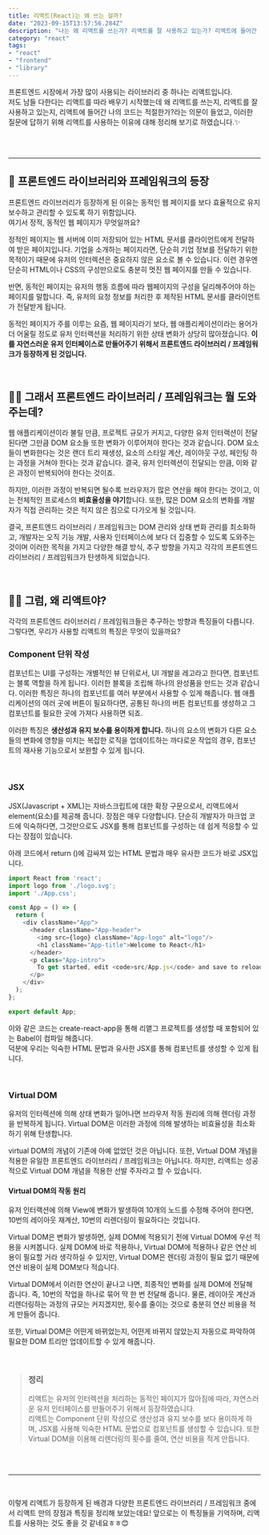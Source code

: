 ```yaml
---
title: 리액트(React)는 왜 쓰는 걸까?
date: "2023-09-15T13:57:56.284Z"
description: "나는 왜 리액트를 쓰는가? 리액트를 잘 사용하고 있는가? 리액트에 들어간 나의 코드는 적절한가?"
category: "react"
tags:
- "react"
- "frontend"
- "library"
---
```


프론트엔드 시장에서 가장 많이 사용되는 라이브러리 중 하나는 리액트입니다.<br/>
저도 남들 다한다는 리액트를 따라 배우기 시작했는데 왜 리액트를 쓰는지, 리액트를 잘 사용하고 있는지, 리액트에 들어간 나의 코드는 적절한가?라는 의문이 들었고, 
이러한 질문에 답하기 위해 리액트를 사용하는 이유에 대해 정리해 보기로 하였습니다.✨

<br/>
<br/>

---

## 🎊 프론트엔드 라이브러리와 프레임워크의 등장

프론트엔드 라이브러리가 등장하게 된 이유는 동적인 웹 페이지를 보다 효율적으로 유지보수하고 관리할 수 있도록 하기 위함입니다.<br/>
여기서 정적, 동적인 웹 페이지가 무엇일까요?

정적인 페이지는 웹 서버에 이미 저장되어 있는 HTML 문서를 클라이언트에게 전달하여 받은 페이지입니다. 
기업을 소개하는 페이지라면, 단순히 기업 정보를 전달하기 위한 목적이기 때문에 유저의 인터렉션은 중요하지 않은 요소로 볼 수 있습니다.
이런 경우엔 단순히 HTML이나 CSS의 구성만으로도 충분히 멋진 웹 페이지를 만들 수 있습니다.

반면, 동적인 페이지는 유저의 행동 흐름에 따라 웹페이지의 구성을 달리해주어야 하는 페이지를 말합니다.
즉, 유저의 요청 정보를 처리한 후 제작된 HTML 문서를 클라이언트가 전달받게 됩니다. 

동적인 페이지가 주를 이루는 요즘, 웹 페이지라기 보다, 웹 애플리케이션이라는 용어가 더 어울릴 정도로 유저 인터랙션을 처리하기 위한 상태 변화가 상당히 많아졌습니다.
**이를 자연스러운 유저 인터페이스로 만들어주기 위해서 프론트엔드 라이브러리 / 프레임워크가 등장하게 된 것입니다.**

<br/>

## 🙋‍♀️ 그래서 프론트엔드 라이브러리 / 프레임워크는 뭘 도와주는데?

웹 애플리케이션이라 불릴 만큼, 프로젝트 규모가 커지고, 다양한 유저 인터랙션이 전달된다면 그만큼 DOM 요소들 또한 변화가 이루어져야 한다는 것과 같습니다. 
DOM 요소들이 변화한다는 것은 랜더 트리 재생성, 요소의 스타일 계산, 레이아웃 구성, 페인팅 하는 과정을 거쳐야 한다는 것과 같습니다.
결국, 유저 인터렉션이 전달되는 만큼, 이와 같은 과정이 반복되어야 한다는 것이죠.

하지만, 이러한 과정이 반복되면 될수록 브라우저가 많은 연산을 해야 한다는 것이고, 이는 전체적인 프로세스의 **비효율성을 야기**합니다.
또한, 많은 DOM 요소의 변화를 개발자가 직접 관리하는 것은 적지 않은 짐으로 다가오게 될 것입니다.

결국, 프론트엔드 라이브러리 / 프레임워크는 DOM 관리와 상태 변화 관리를 최소화하고, 개발자는 오직 기능 개발, 사용자 인터페이스에 보다 더 집중할 수 있도록 
도와주는 것이며 이러한 목적을 가지고 다양한 해결 방식, 추구 방향을 가지고 각각의 프론트엔드 라이브러리 / 프레임워크가 탄생하게 되었습니다.

<br/>

## 🤷‍♀️ 그럼, 왜 리액트야?

각각의 프론트엔드 라이브러리 / 프레임워크들은 추구하는 방향과 특징들이 다릅니다.<br/>
그렇다면, 우리가 사용할 리액트의 특징은 무엇이 있을까요?

### Component 단위 작성

컴포넌트는 UI를 구성하는 개별적인 뷰 단위로서, UI 개발을 레고라고 한다면, 컴포넌트는 블록 역할을 하게 됩니다. 
이러한 블록을 조립해 하나의 완성품을 만드는 것과 같습니다. 이러한 특징은 하나의 컴포넌트를 여러 부분에서 사용할 수 있게 해줍니다.
웹 애플리케이션의 여러 곳에 버튼이 필요하다면, 공통된 하나의 버튼 컴포넌트를 생성하고 그 컴포넌트를 필요한 곳에 가져다 사용하면 되죠.

이러한 특징은 **생산성과 유지 보수를 용이하게 합니다.** 
하나의 요소의 변화가 다른 요소들의 변화에 영향을 미치는 복잡한 로직을 업데이트하는 까다로운 작업의 경우, 컴포넌트의 재사용 기능으로서 보완할 수 있게 됩니다.

<br/>

### JSX

JSX(Javascript + XML)는 자바스크립트에 대한 확장 구문으로서, 리액트에서 element(요소)를 제공해 줍니다. 
장점은 매우 다양합니다. 단순히 개발자가 마크업 코드에 익숙하다면, 그것만으로도 JSX를 통해 컴포넌트를 구성하는 데 쉽게 적응할 수 있다는 장점이 있습니다.

아래 코드에서 return ()에 감싸져 있는 HTML 문법과 매우 유사한 코드가 바로 JSX입니다.

```js
import React from 'react';
import logo from './logo.svg';
import './App.css';

const App = () => {
  return (
    <div className="App">
      <header className="App-header">
        <img src={logo} className="App-logo" alt="logo"/>
        <h1 className="App-title">Welcome to React</h1>
      </header>
      <p class="App-intro">
        To get started, edit <code>src/App.js</code> and save to reload.
      </p>
    </div>
  );
};

export default App;
```

이와 같은 코드는 create-react-app을 통해 리앹그 프로젝트를 생성할 때 포함되어 있는 Babel이 컴파일 해줍니다.<br/>
덕분에 우리는 익숙한 HTML 문법과 유사한 JSX를 통해 컴포넌트를 생성할 수 있게 됩니다.

<br/>

### Virtual DOM

유저의 인터렉션에 의해 상태 변화가 일어나면 브라우저 작동 원리에 의해 렌더링 과정을 반복하게 됩니다. Virtual DOM은 이러한 과정에 의해 발생하는 비효율성을 최소화하기 위해 탄생합니다.

virtual DOM의 개념이 기존에 아예 없었던 것은 아닙니다. 또한, Virtual DOM 개념을 적용한 유일한 프론트엔드 라이브러리 / 프레임워크는 아닙니다. 
하지만, 리액트는 성공적으로 Virtual DOM 개념을 적용한 선발 주자라고 할 수 있습니다.

#### Virtual DOM의 작동 원리

유저 인터랙션에 의해 View에 변화가 발생하여 10개의 노드를 수정해 주어야 한다면, 10번의 레이아웃 재계산, 10번의 리렌더링이 필요하다는 것입니다.

Virtual DOM은 변화가 발생하면, 실제 DOM에 적용되기 전에 Virtual DOM에 우선 적용을 시켜봅니다. 
실제 DOM에 바로 적용하나, Virtual DOM에 적용하나 같은 연산 비용이 필요할 거라 생각하실 수 있지만, Virtual DOM은 렌더링 과정이 필요 없기 때문에 연산 비용이 실제 DOM보다 적습니다.

Virtual DOM에서 이러한 연산이 끝나고 나면, 최종적인 변화를 실제 DOM에 전달해 줍니다. 즉, 10번의 작업을 하나로 묶어 딱 한 번 전달해 줍니다.
물론, 레이아웃 계산과 리렌더링하는 과정의 규모는 커지겠지만, 횟수를 줄이는 것으로 충분히 연산 비용을 적게 만들어 줍니다.

또한, Virtual DOM은 어떤게 바뀌었는지, 어떤게 바뀌지 않았는지 자동으로 파악하여 필요한 DOM 트리만 업데이트할 수 있게 해줍니다.

<br/>

> ### 정리
> 리액트는 유저의 인터렉션을 처리하는 동적인 페이지가 많아짐에 따라, 자연스러운 유저 인터페이스를 만들어주기 위해서 등장하였습니다.<br/>
> 리액트는 Component 단위 작성으로 생산성과 유지 보수를 보다 용이하게 하며, JSX를 사용해 익숙한 HTML 문법으로 컴포넌트를 생성할 수 있습니다.
> 또한 Virtual DOM을 이용해 리렌더링의 횟수를 줄여, 연산 비용을 적게 만듭니다. 
> 

<br/>
<br/>

---

<br/>

이렇게 리액트가 등장하게 된 배경과 다양한 프론트엔드 라이브러리 / 프레임워크 중에서 리액트 만의 장점과 특징을 정리해 보았는데요!
앞으로는 이 특징들을 기억하며, 리액트를 사용하는 것도 좋을 것 같네요ㅎㅎ😊

